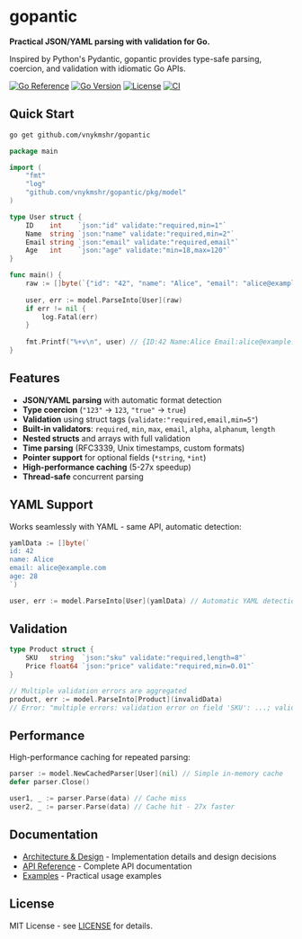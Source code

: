 # gopantic

**Practical JSON/YAML parsing with validation for Go.**

Inspired by Python's Pydantic, gopantic provides type-safe parsing, coercion, and validation with idiomatic Go APIs.

[![Go Reference](https://pkg.go.dev/badge/github.com/vnykmshr/gopantic.svg)](https://pkg.go.dev/github.com/vnykmshr/gopantic)
[![Go Version](https://img.shields.io/badge/go-1.22+-blue.svg)](https://golang.org/dl/)
[![License](https://img.shields.io/badge/license-MIT-green.svg)](LICENSE)
[![CI](https://github.com/vnykmshr/gopantic/actions/workflows/ci.yml/badge.svg)](https://github.com/vnykmshr/gopantic/actions/workflows/ci.yml)

## Quick Start

```bash
go get github.com/vnykmshr/gopantic
```

```go
package main

import (
    "fmt"
    "log"
    "github.com/vnykmshr/gopantic/pkg/model"
)

type User struct {
    ID    int    `json:"id" validate:"required,min=1"`
    Name  string `json:"name" validate:"required,min=2"`
    Email string `json:"email" validate:"required,email"`
    Age   int    `json:"age" validate:"min=18,max=120"`
}

func main() {
    raw := []byte(`{"id": "42", "name": "Alice", "email": "alice@example.com", "age": "28"}`)
    
    user, err := model.ParseInto[User](raw)
    if err != nil {
        log.Fatal(err)
    }
    
    fmt.Printf("%+v\n", user) // {ID:42 Name:Alice Email:alice@example.com Age:28}
}
```

## Features

- **JSON/YAML parsing** with automatic format detection
- **Type coercion** (`"123"` → `123`, `"true"` → `true`) 
- **Validation** using struct tags (`validate:"required,email,min=5"`)
- **Built-in validators**: `required`, `min`, `max`, `email`, `alpha`, `alphanum`, `length`
- **Nested structs** and arrays with full validation
- **Time parsing** (RFC3339, Unix timestamps, custom formats)
- **Pointer support** for optional fields (`*string`, `*int`)
- **High-performance caching** (5-27x speedup)
- **Thread-safe** concurrent parsing

## YAML Support

Works seamlessly with YAML - same API, automatic detection:

```go
yamlData := []byte(`
id: 42
name: Alice
email: alice@example.com
age: 28
`)

user, err := model.ParseInto[User](yamlData) // Automatic YAML detection
```

## Validation

```go
type Product struct {
    SKU   string  `json:"sku" validate:"required,length=8"`
    Price float64 `json:"price" validate:"required,min=0.01"`
}

// Multiple validation errors are aggregated
product, err := model.ParseInto[Product](invalidData)
// Error: "multiple errors: validation error on field 'SKU': ...; validation error on field 'Price': ..."
```

## Performance

High-performance caching for repeated parsing:

```go
parser := model.NewCachedParser[User](nil) // Simple in-memory cache
defer parser.Close()

user1, _ := parser.Parse(data) // Cache miss
user2, _ := parser.Parse(data) // Cache hit - 27x faster
```

## Documentation

- [Architecture & Design](docs/architecture.md) - Implementation details and design decisions
- [API Reference](docs/api.md) - Complete API documentation  
- [Examples](examples/) - Practical usage examples

## License

MIT License - see [LICENSE](LICENSE) for details.